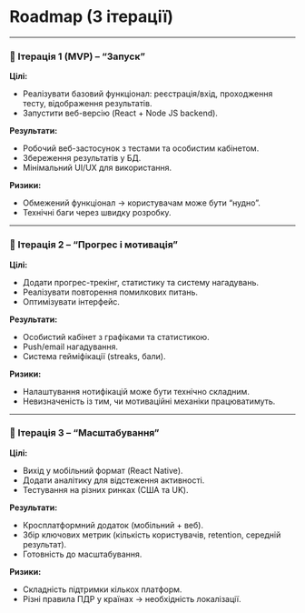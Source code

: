 # Roadmap (3 ітерації)

---

### 🔹 Ітерація 1 (MVP) – **“Запуск”**

**Цілі:**
- Реалізувати базовий функціонал: реєстрація/вхід, проходження тесту, відображення результатів.  
- Запустити веб-версію (React + Node JS backend).  

**Результати:**
- Робочий веб-застосунок з тестами та особистим кабінетом.  
- Збереження результатів у БД.  
- Мінімальний UI/UX для використання.  

**Ризики:**
- Обмежений функціонал → користувачам може бути “нудно”.  
- Технічні баги через швидку розробку.  

---

### 🔹 Ітерація 2 – **“Прогрес і мотивація”**

**Цілі:**
- Додати прогрес-трекінг, статистику та систему нагадувань.  
- Реалізувати повторення помилкових питань.  
- Оптимізувати інтерфейс.  

**Результати:**
- Особистий кабінет з графіками та статистикою.  
- Push/email нагадування.  
- Система гейміфікації (streaks, бали).  

**Ризики:**
- Налаштування нотифікацій може бути технічно складним.  
- Невизначеність із тим, чи мотиваційні механіки працюватимуть.  

---

### 🔹 Ітерація 3 – **“Масштабування”**

**Цілі:**
- Вихід у мобільний формат (React Native).  
- Додати аналітику для відстеження активності.  
- Тестування на різних ринках (США та UK).  

**Результати:**
- Кросплатформний додаток (мобільний + веб).  
- Збір ключових метрик (кількість користувачів, retention, середній результат).  
- Готовність до масштабування.  

**Ризики:**
- Складність підтримки кількох платформ.  
- Різні правила ПДР у країнах → необхідність локалізації.  
